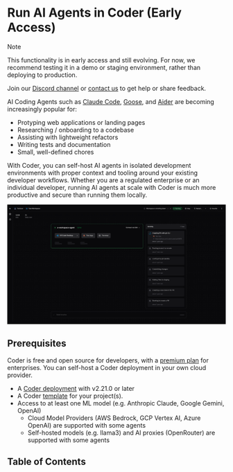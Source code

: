 # Run AI Agents in Coder (Early Access)

> [!NOTE]
>
> This functionality is in early access and still evolving.
> For now, we recommend testing it in a demo or staging environment,
> rather than deploying to production.
>
> Join our [Discord channel](https://discord.gg/coder) or
> [contact us](https://coder.com/contact) to get help or share feedback.

AI Coding Agents such as [Claude Code](https://docs.anthropic.com/en/docs/agents-and-tools/claude-code/overview), [Goose](https://block.github.io/goose/), and [Aider](https://github.com/paul-gauthier/aider) are becoming increasingly popular for:

- Protyping web applications or landing pages
- Researching / onboarding to a codebase
- Assisting with lightweight refactors
- Writing tests and documentation
- Small, well-defined chores

With Coder, you can self-host AI agents in isolated development environments with proper context and tooling around your existing developer workflows. Whether you are a regulated enterprise or an individual developer, running AI agents at scale with Coder is much more productive and secure than running them locally.

![AI Agents in Coder](../../images/guides//ai-agents/landing.png)

## Prerequisites

Coder is free and open source for developers, with a [premium plan](https://coder.com/pricing) for enterprises. You can self-host a Coder deployment in your own cloud provider.

- A [Coder deployment](../../install/) with v2.21.0 or later
- A Coder [template](../../admin/templates/) for your project(s).
- Access to at least one ML model (e.g. Anthropic Claude, Google Gemini, OpenAI)
  - Cloud Model Providers (AWS Bedrock, GCP Vertex AI, Azure OpenAI) are supported with some agents
  - Self-hosted models (e.g. llama3) and AI proxies (OpenRouter) are supported with some agents

## Table of Contents

<children></children>
